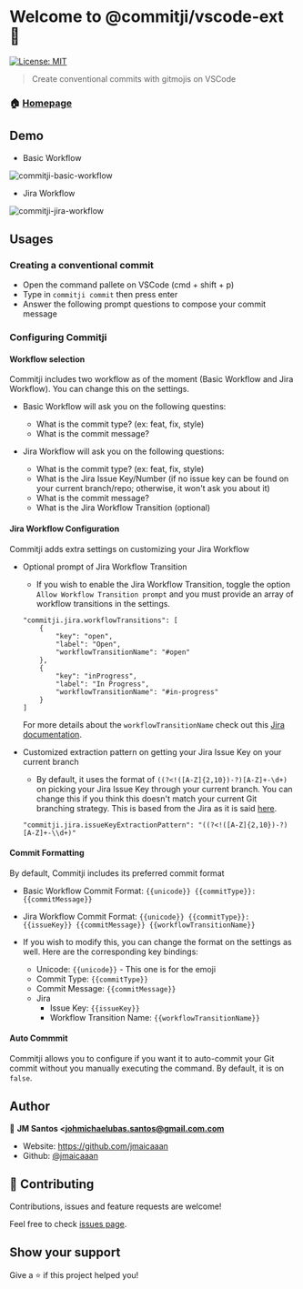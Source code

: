 # Welcome to @commitji/vscode-ext 👋
[![License: MIT](https://img.shields.io/badge/License-MIT-yellow.svg)](#)

> Create conventional commits with gitmojis on VSCode

### 🏠 [Homepage](https://github.com/jmaicaaan/commitji)

## Demo

- Basic Workflow

![commitji-basic-workflow](https://user-images.githubusercontent.com/13105222/80914129-31d93100-8d7c-11ea-93b4-216d3f4afda3.gif)

- Jira Workflow

![commitji-jira-workflow](https://user-images.githubusercontent.com/13105222/80914128-2ede4080-8d7c-11ea-85e8-043763d37fbb.gif)

## Usages

### Creating a conventional commit

- Open the command pallete on VSCode (cmd + shift + p)
- Type in `commitji commit` then press enter
- Answer the following prompt questions to compose your commit message

### Configuring Commitji

#### Workflow selection

Commitji includes two workflow as of the moment (Basic Workflow and Jira Workflow). You can change this on the settings.
   
  - Basic Workflow will ask you on the following questins:
    - What is the commit type? (ex: feat, fix, style)
    - What is the commit message?

  - Jira Workflow will ask you on the following questions: 
    - What is the commit type? (ex: feat, fix, style)
    - What is the Jira Issue Key/Number (if no issue key can be found on your current branch/repo; otherwise, it won't ask you about it)
    - What is the commit message?
    - What is the Jira Workflow Transition (optional)

#### Jira Workflow Configuration
  
Commitji adds extra settings on customizing your Jira Workflow

  - Optional prompt of Jira Workflow Transition
    - If you wish to enable the Jira Workflow Transition, toggle the option `Allow Workflow Transition prompt` and you must provide an array of workflow transitions in the settings. 
    ```
    "commitji.jira.workflowTransitions": [
        {
            "key": "open",
            "label": "Open",
            "workflowTransitionName": "#open"
        },
        {
            "key": "inProgress",
            "label": "In Progress",
            "workflowTransitionName": "#in-progress"
        }
    ]
    ```
    For more details about the `workflowTransitionName` check out this [Jira documentation](https://confluence.atlassian.com/bitbucket/use-smart-commits-298979931.html).

  - Customized extraction pattern on getting your Jira Issue Key on your current branch
    - By default, it uses the format of `((?<!([A-Z]{2,10})-?)[A-Z]+-\d+)` on picking your Jira Issue Key through your current branch. You can change this if you think this doesn't match your current Git branching strategy. This is based from the Jira as it is said [here](https://stackoverflow.com/questions/19322669/regular-expression-for-a-jira-identifier/30518972#30518972).

    ```
    "commitji.jira.issueKeyExtractionPattern": "((?<!([A-Z]{2,10})-?)[A-Z]+-\\d+)"
    ```

#### Commit Formatting

By default, Commitji includes its preferred commit format

  - Basic Workflow Commit Format: `{{unicode}} {{commitType}}: {{commitMessage}}`

  - Jira Workflow Commit Format: `{{unicode}} {{commitType}}: {{issueKey}} {{commitMessage}} {{workflowTransitionName}}`

  - If you wish to modify this, you can change the format on the settings as well. Here are the corresponding key bindings:
    - Unicode: `{{unicode}}` - This one is for the emoji
    - Commit Type: `{{commitType}}`
    - Commit Message: `{{commitMessage}}`
    - Jira
      - Issue Key: `{{issueKey}}`
      - Workflow Transition Name: `{{workflowTransitionName}}`

#### Auto Commmit

Commitji allows you to configure if you want it to auto-commit your Git commit without you manually executing the command. By default, it is on `false`.

## Author

👤 **JM Santos <johmichaelubas.santos@gmail.com.com**

* Website: https://github.com/jmaicaaan
* Github: [@jmaicaaan](https://github.com/jmaicaaan)

## 🤝 Contributing

Contributions, issues and feature requests are welcome!

Feel free to check [issues page](https://github.com/jmaicaaan/system-media/issues). 

## Show your support

Give a ⭐️ if this project helped you!
